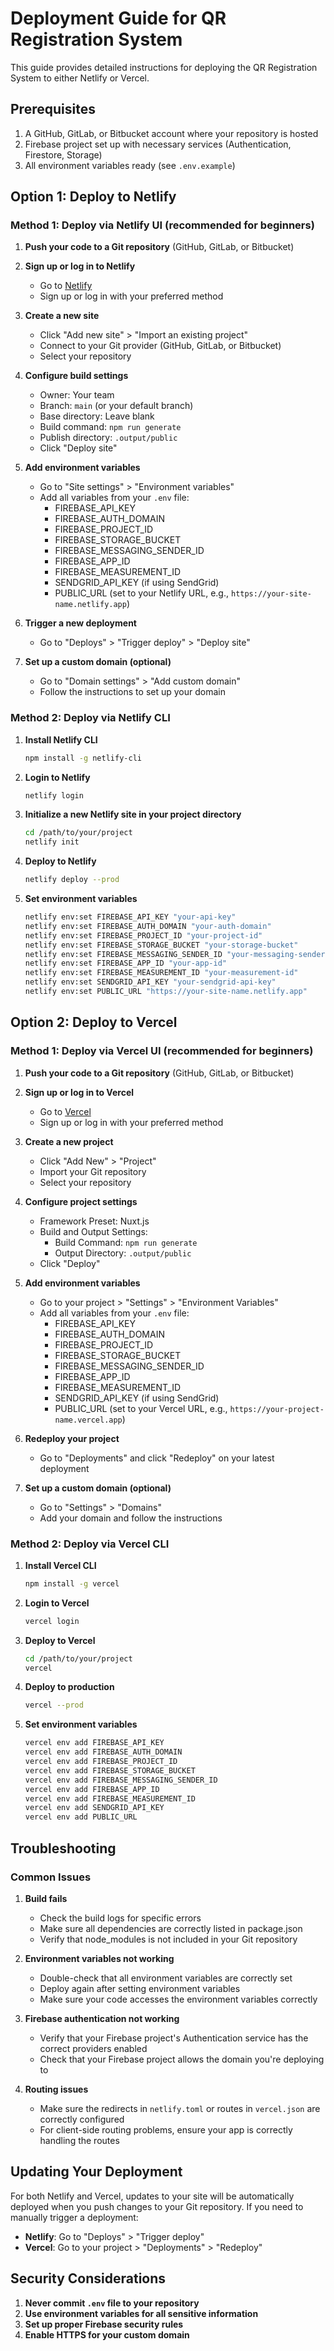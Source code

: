 # Deployment Guide for QR Registration System

This guide provides detailed instructions for deploying the QR Registration System to either Netlify or Vercel.

## Prerequisites

1. A GitHub, GitLab, or Bitbucket account where your repository is hosted
2. Firebase project set up with necessary services (Authentication, Firestore, Storage)
3. All environment variables ready (see `.env.example`)

## Option 1: Deploy to Netlify

### Method 1: Deploy via Netlify UI (recommended for beginners)

1. **Push your code to a Git repository** (GitHub, GitLab, or Bitbucket)

2. **Sign up or log in to Netlify**
   - Go to [Netlify](https://app.netlify.com/)
   - Sign up or log in with your preferred method

3. **Create a new site**
   - Click "Add new site" > "Import an existing project"
   - Connect to your Git provider (GitHub, GitLab, or Bitbucket)
   - Select your repository

4. **Configure build settings**
   - Owner: Your team
   - Branch: `main` (or your default branch)
   - Base directory: Leave blank
   - Build command: `npm run generate`
   - Publish directory: `.output/public`
   - Click "Deploy site"

5. **Add environment variables**
   - Go to "Site settings" > "Environment variables"
   - Add all variables from your `.env` file:
     - FIREBASE_API_KEY
     - FIREBASE_AUTH_DOMAIN
     - FIREBASE_PROJECT_ID
     - FIREBASE_STORAGE_BUCKET
     - FIREBASE_MESSAGING_SENDER_ID
     - FIREBASE_APP_ID
     - FIREBASE_MEASUREMENT_ID
     - SENDGRID_API_KEY (if using SendGrid)
     - PUBLIC_URL (set to your Netlify URL, e.g., `https://your-site-name.netlify.app`)

6. **Trigger a new deployment**
   - Go to "Deploys" > "Trigger deploy" > "Deploy site"

7. **Set up a custom domain (optional)**
   - Go to "Domain settings" > "Add custom domain"
   - Follow the instructions to set up your domain

### Method 2: Deploy via Netlify CLI

1. **Install Netlify CLI**
   ```bash
   npm install -g netlify-cli
   ```

2. **Login to Netlify**
   ```bash
   netlify login
   ```

3. **Initialize a new Netlify site in your project directory**
   ```bash
   cd /path/to/your/project
   netlify init
   ```

4. **Deploy to Netlify**
   ```bash
   netlify deploy --prod
   ```

5. **Set environment variables**
   ```bash
   netlify env:set FIREBASE_API_KEY "your-api-key"
   netlify env:set FIREBASE_AUTH_DOMAIN "your-auth-domain"
   netlify env:set FIREBASE_PROJECT_ID "your-project-id"
   netlify env:set FIREBASE_STORAGE_BUCKET "your-storage-bucket"
   netlify env:set FIREBASE_MESSAGING_SENDER_ID "your-messaging-sender-id"
   netlify env:set FIREBASE_APP_ID "your-app-id"
   netlify env:set FIREBASE_MEASUREMENT_ID "your-measurement-id"
   netlify env:set SENDGRID_API_KEY "your-sendgrid-api-key"
   netlify env:set PUBLIC_URL "https://your-site-name.netlify.app"
   ```

## Option 2: Deploy to Vercel

### Method 1: Deploy via Vercel UI (recommended for beginners)

1. **Push your code to a Git repository** (GitHub, GitLab, or Bitbucket)

2. **Sign up or log in to Vercel**
   - Go to [Vercel](https://vercel.com/)
   - Sign up or log in with your preferred method

3. **Create a new project**
   - Click "Add New" > "Project"
   - Import your Git repository
   - Select your repository

4. **Configure project settings**
   - Framework Preset: Nuxt.js
   - Build and Output Settings:
     - Build Command: `npm run generate`
     - Output Directory: `.output/public`
   - Click "Deploy"

5. **Add environment variables**
   - Go to your project > "Settings" > "Environment Variables"
   - Add all variables from your `.env` file:
     - FIREBASE_API_KEY
     - FIREBASE_AUTH_DOMAIN
     - FIREBASE_PROJECT_ID
     - FIREBASE_STORAGE_BUCKET
     - FIREBASE_MESSAGING_SENDER_ID
     - FIREBASE_APP_ID
     - FIREBASE_MEASUREMENT_ID
     - SENDGRID_API_KEY (if using SendGrid)
     - PUBLIC_URL (set to your Vercel URL, e.g., `https://your-project-name.vercel.app`)

6. **Redeploy your project**
   - Go to "Deployments" and click "Redeploy" on your latest deployment

7. **Set up a custom domain (optional)**
   - Go to "Settings" > "Domains"
   - Add your domain and follow the instructions

### Method 2: Deploy via Vercel CLI

1. **Install Vercel CLI**
   ```bash
   npm install -g vercel
   ```

2. **Login to Vercel**
   ```bash
   vercel login
   ```

3. **Deploy to Vercel**
   ```bash
   cd /path/to/your/project
   vercel
   ```

4. **Deploy to production**
   ```bash
   vercel --prod
   ```

5. **Set environment variables**
   ```bash
   vercel env add FIREBASE_API_KEY
   vercel env add FIREBASE_AUTH_DOMAIN
   vercel env add FIREBASE_PROJECT_ID
   vercel env add FIREBASE_STORAGE_BUCKET
   vercel env add FIREBASE_MESSAGING_SENDER_ID
   vercel env add FIREBASE_APP_ID
   vercel env add FIREBASE_MEASUREMENT_ID
   vercel env add SENDGRID_API_KEY
   vercel env add PUBLIC_URL
   ```

## Troubleshooting

### Common Issues

1. **Build fails**
   - Check the build logs for specific errors
   - Make sure all dependencies are correctly listed in package.json
   - Verify that node_modules is not included in your Git repository

2. **Environment variables not working**
   - Double-check that all environment variables are correctly set
   - Deploy again after setting environment variables
   - Make sure your code accesses the environment variables correctly

3. **Firebase authentication not working**
   - Verify that your Firebase project's Authentication service has the correct providers enabled
   - Check that your Firebase project allows the domain you're deploying to

4. **Routing issues**
   - Make sure the redirects in `netlify.toml` or routes in `vercel.json` are correctly configured
   - For client-side routing problems, ensure your app is correctly handling the routes

## Updating Your Deployment

For both Netlify and Vercel, updates to your site will be automatically deployed when you push changes to your Git repository. If you need to manually trigger a deployment:

- **Netlify**: Go to "Deploys" > "Trigger deploy"
- **Vercel**: Go to your project > "Deployments" > "Redeploy"

## Security Considerations

1. **Never commit `.env` file to your repository**
2. **Use environment variables for all sensitive information**
3. **Set up proper Firebase security rules**
4. **Enable HTTPS for your custom domain** 
